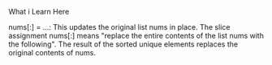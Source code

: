What i Learn Here



nums[:] = ...: This updates the original list nums in place. The slice assignment nums[:] means "replace the entire contents of the list nums with the following".
The result of the sorted unique elements replaces the original contents of nums.
